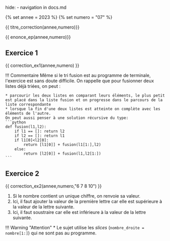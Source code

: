 hide: - navigation  in docs.md

{% set annee = 2023 %}
{% set numero = "07" %}


{{ titre_correction(annee,numero)}}

{{ enonce_ep(annee,numero)}}
 

## Exercice 1

{{ correction_ex1(annee,numero) }}

!!! Commentaire
    Même si le tri fusion est au programme de terminale, l'exercice est sans doute difficile. On rappelle que pour fusionner deux listes déjà triées, on peut :

    * parcourir les deux listes en comparant leurs éléments, le plus petit est placé dans la liste fusion et on progresse dans le parcours de la liste correspondante
    * lorsque la fin d'une deux listes est atteinte on complète avec les éléments de l'autre.
    On peut aussi penser à une solution récursive du type:
    ```python
    def fusion(l1,l2):
        if l1 == []: return l2
        if l2 == []: return l1
        if l1[0]<l2[0]: 
            return [l1[0]] + fusion(l1[1:],l2)
        else:
            return [l2[0]] + fusion(l1,l2[1:])
    ```

## Exercice 2 


{{ correction_ex2(annee,numero,"6 7 8 10") }}

1. Si le nombre contient un unique chiffre, on renvoie sa valeur.
2. Ici, il faut ajouter la valeur de la première lettre car elle est supérieure à la valeur de la lettre suivante.
3. Ici, il faut soustraire car elle est inférieure à la valeur de la lettre suivante.

!!! Warning "Attention"
    * Le sujet utilise les *slices* (`nombre_droite = nombre[1:]`) qui ne sont pas au programme.